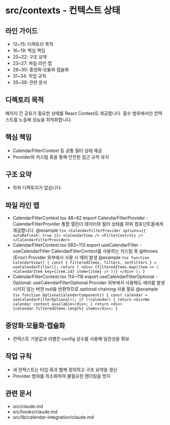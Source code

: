 # src/contexts - 컨텍스트 상태

## 라인 가이드
- 12~15: 디렉토리 목적
- 16~19: 핵심 책임
- 20~22: 구조 요약
- 23~27: 파일 라인 맵
- 28~30: 중앙화·모듈화·캡슐화
- 31~34: 작업 규칙
- 35~39: 관련 문서

## 디렉토리 목적
페이지 간 공유가 필요한 상태를 React Context로 제공합니다.
필수 범위에서만 컨텍스트를 노출해 성능을 최적화합니다.

## 핵심 책임
- CalendarFilterContext 등 공통 필터 상태 제공
- Provider와 커스텀 훅을 통해 안전한 접근 규칙 유지

## 구조 요약
- 하위 디렉토리가 없습니다.

## 파일 라인 맵
- CalendarFilterContext.tsx 48~82 export CalendarFilterProvider - CalendarFilterProvider 통합 캘린더 데이터와 필터 상태를 하위 컴포넌트들에게 제공합니다. @example ```tsx <CalendarFilterProvider options={{ autoRefresh: true }}> <CalendarView /> <FilterControls /> </CalendarFilterProvider> ```
- CalendarFilterContext.tsx 083~113 export useCalendarFilter - useCalendarFilter CalendarFilterContext를 사용하는 커스텀 훅 @throws {Error} Provider 외부에서 사용 시 에러 발생 @example ```tsx function CalendarView() { const { filteredItems, filters, setFilters } = useCalendarFilter(); return ( <div> {filteredItems.map(item => ( <CalendarItem key={item.id} item={item} /> ))} </div> ); } ```
- CalendarFilterContext.tsx 114~116 export useCalendarFilterOptional - Optional: useCalendarFilterOptional Provider 외부에서 사용해도 에러를 발생시키지 않는 버전 null을 반환하므로 optional chaining 사용 필요 @example ```tsx function OptionalCalendarComponent() { const calendar = useCalendarFilterOptional(); if (!calendar) { return <div>No calendar context available</div>; } return <div>{calendar.filteredItems.length} items</div>; } ```

## 중앙화·모듈화·캡슐화
- 컨텍스트 기본값과 라벨은 config 상수를 사용해 일관성을 확보

## 작업 규칙
- 새 컨텍스트는 타입·훅과 함께 정의하고 구조 요약을 갱신
- Provider 범위를 최소화하여 불필요한 렌더링을 방지

## 관련 문서
- src/claude.md
- src/hooks/claude.md
- src/lib/calendar-integration/claude.md
